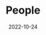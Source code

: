 ---
title: People
date: 2022-10-24

type: landing

sections:
  - block: people
    content:
      title: 
      # Choose which groups/teams of users to display.
      #   Edit `user_groups` in each user's profile to add them to one or more of these groups.
      user_groups:
          - Principal Investigators
          - Researchers
          - Graduate Students
          - Administration
          - Visitors
          - Alumni
      sort_by: Params.last_name
      sort_ascending: true
    design:
      show_interests: false
      show_role: true
      show_social: true
---
